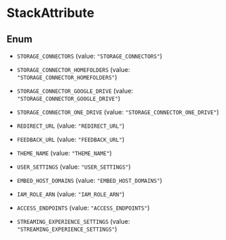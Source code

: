 

# StackAttribute

## Enum


* `STORAGE_CONNECTORS` (value: `"STORAGE_CONNECTORS"`)

* `STORAGE_CONNECTOR_HOMEFOLDERS` (value: `"STORAGE_CONNECTOR_HOMEFOLDERS"`)

* `STORAGE_CONNECTOR_GOOGLE_DRIVE` (value: `"STORAGE_CONNECTOR_GOOGLE_DRIVE"`)

* `STORAGE_CONNECTOR_ONE_DRIVE` (value: `"STORAGE_CONNECTOR_ONE_DRIVE"`)

* `REDIRECT_URL` (value: `"REDIRECT_URL"`)

* `FEEDBACK_URL` (value: `"FEEDBACK_URL"`)

* `THEME_NAME` (value: `"THEME_NAME"`)

* `USER_SETTINGS` (value: `"USER_SETTINGS"`)

* `EMBED_HOST_DOMAINS` (value: `"EMBED_HOST_DOMAINS"`)

* `IAM_ROLE_ARN` (value: `"IAM_ROLE_ARN"`)

* `ACCESS_ENDPOINTS` (value: `"ACCESS_ENDPOINTS"`)

* `STREAMING_EXPERIENCE_SETTINGS` (value: `"STREAMING_EXPERIENCE_SETTINGS"`)



